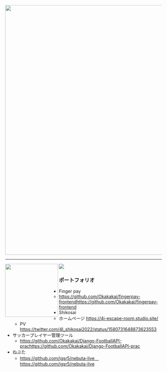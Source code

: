 <img width=800 src="https://github-profile-trophy.vercel.app/?username=Okakakai&column=8&theme=gruvbox&no-frame=true"/>


---

<div>
  <img height="170" align="left" src="https://github-readme-stats.vercel.app/api?username=Okakakai&show_icons=true&include_all_commits=true&theme=tokyonight" />
  <img src="https://github-readme-stats.vercel.app/api/top-langs/?username=Okakakai&layout=compact&theme=tokyonight" />
</div>

### ポートフォリオ
- Finger pay
    - https://github.com/Okakakai/fingerpay-frontendhttps://github.com/Okakakai/fingerpay-frontend
- Shikosai
    - ホームページ https://4i-escape-room.studio.site/
    - PV https://twitter.com/4I_shikosai2022/status/1580731648873623553
- サッカープレイヤー管理ツール
    - https://github.com/Okakakai/Django-FootballAPI-prachttps://github.com/Okakakai/Django-FootballAPI-prac
- ねぶた
    - https://github.com/igsr5/nebuta-live　https://github.com/igsr5/nebuta-live
